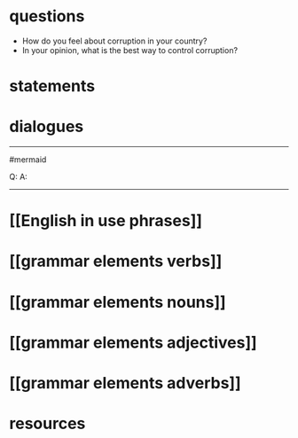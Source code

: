 # questions
- How do you feel about corruption in your country?
- In your opinion, what is the best way to control corruption?


# statements

# dialogues
---
#mermaid 

Q: 
A: 

---

# [[English in use phrases]]

# [[grammar elements verbs]]

# [[grammar elements nouns]]

# [[grammar elements adjectives]]

# [[grammar elements adverbs]]

# resources

